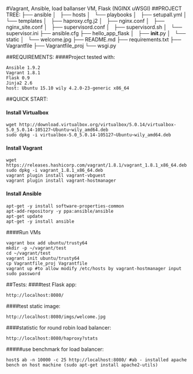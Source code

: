 #Vagrant, Ansible, load ballanser VM, Flask (NGINX uWSGI)
##PROJECT TREE:
├── ansible
│   ├── hosts
│   └── playbooks
│       ├── setupall.yml
│       └── templates
│           ├── haproxy.cfg.j2
│           ├── nginx.conf
│           ├── nginx_site.conf
│           ├── supervisord.conf
│           ├── supervisord.sh
│           └── supervisor.ini
├── ansible.cfg
├── hello_app_flask
│   ├── __init__.py
│   └── static
│       └── welcome.jpg
├── README.md
├── requirements.txt
├── Vagrantfile
├── Vagrantfile_proj
└── wsgi.py

##REQUIREMENTS:
####Project tested with:
```
Ansible 1.9.2
Vagrant 1.8.1
Flask 0.9
Jinja2 2.6
host: Ubuntu 15.10 wily 4.2.0-23-generic x86_64
```
##QUICK START:
#### Install Virtualbox
```
wget http://download.virtualbox.org/virtualbox/5.0.14/virtualbox-5.0_5.0.14-105127~Ubuntu~wily_amd64.deb
sudo dpkg -i virtualbox-5.0_5.0.14-105127~Ubuntu~wily_amd64.deb
```
#### Install Vagrant
```
wget https://releases.hashicorp.com/vagrant/1.8.1/vagrant_1.8.1_x86_64.deb
sudo dpkg -i vagrant_1.8.1_x86_64.deb
vagrant plugin install vagrant-vbguest
vagrant plugin install vagrant-hostmanager
```
#### Install Ansible
```
apt-get -y install software-properties-common
apt-add-repository -y ppa:ansible/ansible
apt-get update
apt-get -y install ansible
```
####Run VMs
```
vagrant box add ubuntu/trusty64
mkdir -p ~/vagrant/test
cd ~/vagrant/test
vagrant init ubuntu/trusty64
cp Vagrantfile_proj Vagrantfile
vagrant up #to allow modify /etc/hosts by vagrant-hostmanager input sudo password
```
##Tests:
####test Flask app:
```
http://localhost:8080/
```
####test static image:
```
http://localhost:8080/imgs/welcome.jpg
```
####statistic for round robin load balancer:
```
http://localhost:8080/haproxy?stats
```
#####use benchmark for load balancer:
```
host$ ab -n 10000 -c 25 http://localhost:8080/ #ab - installed apache bench on host machine (sudo apt-get install apache2-utils)
```
